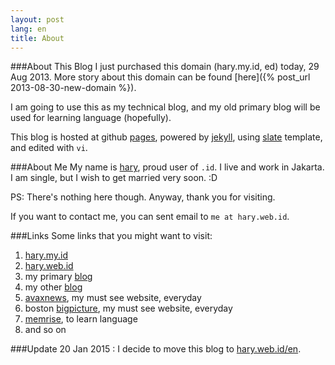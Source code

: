 ```yaml
---
layout: post
lang: en
title: About
---
```

<!-- more -->

###About This Blog
I just purchased this domain (hary.my.id, ed) today, 29 Aug 2013.
More story about this domain can be found [here]({% post_url 2013-08-30-new-domain %}).

I am going to use this as my technical blog, and my old primary blog will be used for learning language (hopefully).

This blog is hosted at github [pages](http://pages.github.com), powered by [jekyll](https://github.com/mojombo/jekyll), using [slate](https://github.com/jsncostello/slate) template, and edited with `vi`.

###About Me
My name is [hary](http://hary.web.id/en), proud user of `.id`. I live and work in Jakarta. I am single, but I wish to get married very soon. :D

PS: There's nothing here though. Anyway, thank you for visiting. 

If you want to contact me, you can sent email to `me at hary.web.id`.

###Links
Some links that you might want to visit:

1. [hary.my.id](http://hary.my.id) 
2. [hary.web.id](http://hary.web.id) 
3. my primary [blog](http://blog.hary.web.id)
4. my other [blog](http://hary.web.id/en)
5. [avaxnews](http://www.avaxnews.net), my must see website, everyday 
6. boston [bigpicture](http://www.boston.com/bigpicture), my must see website, everyday
7. [memrise](http://www.memrise.com), to learn language
8. and so on


###Update 
20 Jan 2015 : I decide to move this blog to [hary.web.id/en](http://hary.web.id/en).

